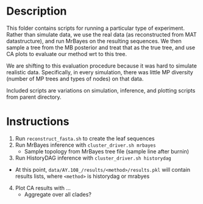 # Description

This folder contains scripts for running a particular type of experiment.
Rather than simulate data, we use the real data (as reconstructed from MAT datastructure), and run MrBayes on the resulting sequences.
We then sample a tree from the MB posterior and treat that as the true tree, and use CA plots to evaluate our method wrt to this tree.

We are shifting to this evaluation procedure because it was hard to simulate realistic data.
Specifically, in every simulation, there was little MP diversity (number of MP trees and types of nodes) on that data.

Included scripts are variations on simulation, inference, and plotting scripts from parent directory. 

# Instructions

1. Run `reconstruct_fasta.sh` to create the leaf sequences
2. Run MrBayes inference with `cluster_driver.sh mrbayes`
    - Sample topology from MrBayes tree file (sample line after burnin)
3. Run HistoryDAG inference with `cluster_driver.sh historydag`

- At this point, `data/AY.108_/results/<method>/results.pkl` will contain results lists, where `<method>` is historydag or mrabyes

4. Plot CA results with ...
    - Aggregate over all clades?
    